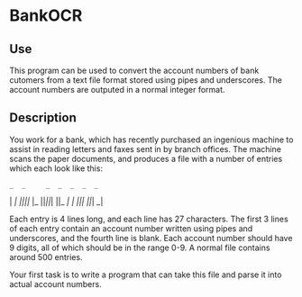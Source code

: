 # BankOCR

## Use

This program can be used to convert the account numbers of bank cutomers from a text file format stored using pipes and underscores. The account numbers are outputed in
a normal integer format.

## Description

You work for a bank, which has recently purchased an ingenious machine to assist in reading letters and faxes sent in by branch offices. 
The machine scans the paper documents, and produces a file with a number of entries which each look like this:

    _  _     _  _  _  _  _
  | _| _||_||_ |_   ||_||_|
  ||_  _|  | _||_|  ||_| _|

Each entry is 4 lines long, and each line has 27 characters. The first 3 lines of each entry contain an account number written using pipes and underscores, 
and the fourth line is blank. Each account number should have 9 digits, all of which should be in the range 0-9. A normal file contains around 500 entries.

Your first task is to write a program that can take this file and parse it into actual account numbers.
